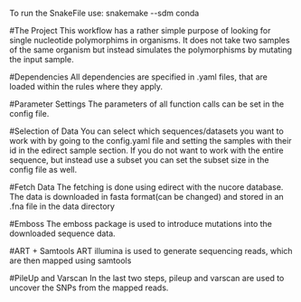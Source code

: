 To run the SnakeFile use:
snakemake --sdm conda

#The Project
This workflow has a rather simple purpose of looking for single nucleotide polymorphims in organisms. It does not take two samples of the same organism but instead simulates the polymorphisms by mutating the input sample.

#Dependencies
All dependencies are specified in .yaml files, that are loaded within the rules where they apply.

#Parameter Settings
The parameters of all function calls can be set in the config file.

#Selection of Data
You can select which sequences/datasets you want to work with by going to the config.yaml file and setting the samples with their id in the edirect sample section.
If you do not want to work with the entire sequence, but instead use a subset you can set the subset size in the config file as well.

#Fetch Data
The fetching is done using edirect with the nucore database. The data is downloaded in fasta format(can be changed) and stored in an .fna file in the data directory

#Emboss
The emboss package is used to introduce mutations into the downloaded sequence data.

#ART + Samtools
ART illumina is used to generate sequencing reads, which are then mapped using samtools

#PileUp and Varscan
In the last two steps, pileup and varscan are used to uncover the SNPs from the mapped reads.